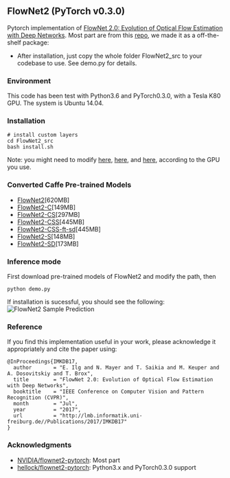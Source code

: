## FlowNet2 (PyTorch v0.3.0)

Pytorch implementation of [FlowNet 2.0: Evolution of Optical Flow Estimation with Deep Networks](https://arxiv.org/abs/1612.01925). Most part are from this [repo](https://github.com/NVIDIA/flownet2-pytorch), we made it as a off-the-shelf package:
- After installation, just copy the whole folder FlowNet2_src to your codebase to use. See demo.py for details.

### Environment

This code has been test with Python3.6 and PyTorch0.3.0, with a Tesla K80 GPU. The system is Ubuntu 14.04.

### Installation 

    # install custom layers
    cd FlowNet2_src
    bash install.sh

Note: you might need to modify [here](https://github.com/vt-vl-lab/pytorch_flownet2/blob/master/FlowNet2_src/models/components/ops/channelnorm/make.sh#L10), [here](https://github.com/vt-vl-lab/pytorch_flownet2/blob/master/FlowNet2_src/models/components/ops/correlation/make.sh#L12), and [here](https://github.com/vt-vl-lab/pytorch_flownet2/blob/master/FlowNet2_src/models/components/ops/resample2d/make.sh#L10), according to the GPU you use.

### Converted Caffe Pre-trained Models
* [FlowNet2](https://drive.google.com/file/d/1hF8vS6YeHkx3j2pfCeQqqZGwA_PJq_Da/view?usp=sharing)[620MB]
* [FlowNet2-C](https://drive.google.com/file/d/1BFT6b7KgKJC8rA59RmOVAXRM_S7aSfKE/view?usp=sharing)[149MB]
* [FlowNet2-CS](https://drive.google.com/file/d/1iBJ1_o7PloaINpa8m7u_7TsLCX0Dt_jS/view?usp=sharing)[297MB]
* [FlowNet2-CSS](https://drive.google.com/file/d/157zuzVf4YMN6ABAQgZc8rRmR5cgWzSu8/view?usp=sharing)[445MB]
* [FlowNet2-CSS-ft-sd](https://drive.google.com/file/d/1R5xafCIzJCXc8ia4TGfC65irmTNiMg6u/view?usp=sharing)[445MB]
* [FlowNet2-S](https://drive.google.com/file/d/1V61dZjFomwlynwlYklJHC-TLfdFom3Lg/view?usp=sharing)[148MB]
* [FlowNet2-SD](https://drive.google.com/file/d/1QW03eyYG_vD-dT-Mx4wopYvtPu_msTKn/view?usp=sharing)[173MB]

### Inference mode
First download pre-trained models of FlowNet2 and modify the path, then

```
python demo.py
```    

If installation is sucessful, you should see the following:
![FlowNet2 Sample Prediction](/FlowNet2_src/example/flow0.png?raw=true)
   
### Reference 
If you find this implementation useful in your work, please acknowledge it appropriately and cite the paper using:
````
@InProceedings{IMKDB17,
  author       = "E. Ilg and N. Mayer and T. Saikia and M. Keuper and A. Dosovitskiy and T. Brox",
  title        = "FlowNet 2.0: Evolution of Optical Flow Estimation with Deep Networks",
  booktitle    = "IEEE Conference on Computer Vision and Pattern Recognition (CVPR)",
  month        = "Jul",
  year         = "2017",
  url          = "http://lmb.informatik.uni-freiburg.de//Publications/2017/IMKDB17"
}
````

### Acknowledgments
* [NVIDIA/flownet2-pytorch](https://github.com/NVIDIA/flownet2-pytorch): Most part
* [hellock/flownet2-pytorch](https://github.com/hellock/flownet2-pytorch): Python3.x and PyTorch0.3.0 support
